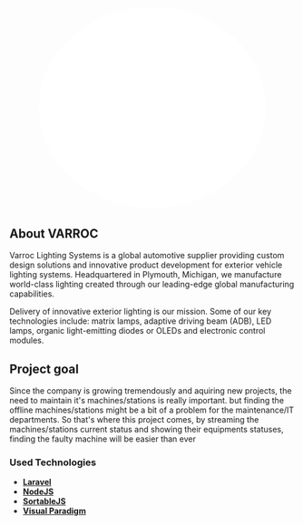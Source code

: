 <p align="center"><img src="public/assets/images/logo-white.png" width="400" style="background:#fff; border-radius:50% ;"></p>


## About VARROC

Varroc Lighting Systems is a global automotive supplier providing custom design solutions and innovative product development for exterior vehicle lighting systems. Headquartered in Plymouth, Michigan, we manufacture world-class lighting created through our leading-edge global manufacturing capabilities.

Delivery of innovative exterior lighting is our mission. Some of our key technologies include: matrix lamps, adaptive driving beam (ADB), LED lamps, organic light-emitting diodes or OLEDs and electronic control modules.​

## Project goal

Since the company is growing tremendously and aquiring new projects, the need to maintain it's machines/stations is really important. 
but finding the offline machines/stations might be a bit of a problem for the maintenance/IT departments. So that's where this project comes, by streaming the machines/stations current status and showing their equipments statuses, finding the faulty machine will be easier than ever 

###  Used Technologies

- **[Laravel](https://laravel.com/)**
- **[NodeJS](https://nodejs.org)**
- **[SortableJS](https://sortablejs.github.io/Sortable/)**
- **[Visual Paradigm](https://www.visual-paradigm.com/)**




